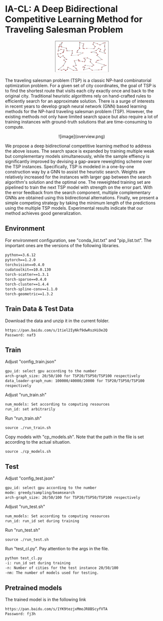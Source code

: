 # IA-CL: A Deep Bidirectional Competitive Learning Method for Traveling Salesman Problem

<div align=center>
 <img src="tsp.JPG" width="180" height="105">
</div>

The traveling salesman problem (TSP) is a classic NP-hard combinatorial optimization problem. For a given set of city coordinates, the goal of TSP is to find the shortest route that visits each city exactly once and back to the original city. Traditional heuristic algorithms rely on hand-crafted rules to efficiently search for an approximate solution. There is a surge of interests in recent years to develop graph neural network (GNN) based learning methods for the NP-hard traveling salesman problem (TSP). However, the existing methods not only have limited search space but also require a lot of training instances with ground-truth solutions that are time-consuming to compute.

<div align=center>
![image](overview.png)
</div>

We propose a deep bidirectional competitive learning method to address the above issues. The search space is expanded by training multiple weak but complementary models simultaneously, while the sample effiency is significantly improved by devising a gap-aware reweighting scheme over the TSP instances. Specifically, TSP is modeled in a one-by-one construction way by a GNN to assist the heuristic search. Weights are relatively increased for the instances with larger gap between the search algorithm's solution and the optimal one. The reweighted training set are pipelined to train the next TSP model with strength on the error part. 
With the error feedback from the search component, multiple complementary GNNs are obtained using this bidirectional alternations. Finally, we present a simple competing strategy by taking the minimum length of the predictions using the multiple TSP models. Experimental results indicate that our method achieves good generalization.

## Environment

For environment configuration, see "conda_list.txt" and "pip_list.txt". The important ones are the versions of the following libraries.

```
python==3.6.12
pytorch==1.2.0
torchvision==0.4.0
cudatoolkit==10.0.130
torch-scatter==1.3.1
torch-sparse==0.4.0
torch-cluster==1.4.4
torch-spline-conv==1.1.0
torch-geometric==1.3.2
``` 

## Train Data & Test Data
Download the data and unzip it in the current folder.
```
https://pan.baidu.com/s/1tiel2IyNkf9dwRszHiOe2Q 
Password: naf3
```

## Train

Adjust "config_train.json"

```
gpu_id: select gpu according to the number
arch-graph_size: 20/50/100 for TSP20/TSP50/TSP100 respectively
data_loader-graph_num: 100000/40000/20000 for TSP20/TSP50/TSP100 respectively
```

Adjust "run_train.sh"

```
num_models: Set according to computing resources
run_id: set arbitrarily
```

Run "run_train.sh"

```
source ./run_train.sh
```

Copy models with "cp_models.sh". Note that the path in the file is set according to the actual situation.

```
source ./cp_models.sh
```

## Test

Adjust "config_test.json"

```
gpu_id: select gpu according to the number
mode: greedy/sampling/beamsearch
arch-graph_size: 20/50/100 for TSP20/TSP50/TSP100 respectively
```

Adjust "run_test.sh"

```
num_models: Set according to computing resources
run_id: run_id set during training
```

Run "run_test.sh"

```
source ./run_test.sh
```

Run "test_cl.py". Pay attention to the args in the file.

```
python test_cl.py
-i: run_id set during training
-n: Number of cities for the test instance 20/50/100
-nm: The number of models used for testing. 
```

## Pretrained models
The trained model is in the following link

```
https://pan.baidu.com/s/1YK9tezjxMmoJR8BScyfVTA 
Password: fj3h
```
